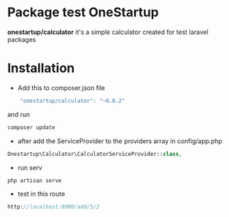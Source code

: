 # Package test OneStartup

  **onestartup/calculator** it's a simple calculator created for test laravel packages

# Installation

- Add this to composer.json file
```php
	"onestartup/calculator": "~0.0.2"
```
and  run 
```php
composer update
````

- after add the ServiceProvider to the providers array in config/app.php
```php
Onestartup\Calculator\CalculatorServiceProvider::class,
````
- run serv
```php
php artisan serve
```
- test in this route
```php
http://localhost:8000/add/5/2
```
